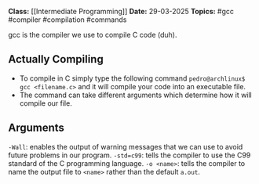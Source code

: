 **Class:** [[Intermediate Programming]]
**Date:** 29-03-2025
**Topics:**  #gcc #compiler #compilation #commands 

gcc is the compiler we use to compile C code (duh).

## Actually Compiling
- To compile in C simply type the following command `pedro@archlinux$ gcc <filename.c>` and it will compile your code into an executable file.
- The command can take different arguments which determine how it will compile our file.

## Arguments

`-Wall`: enables the output of warning messages that we can use to avoid future problems in our program.
`-std=c99`: tells the compiler to use the C99 standard of the C programming language.
`-o <name>`: tells the compiler to name the output file to `<name>` rather than the default `a.out`.


